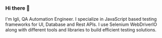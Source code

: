 ### Hi there 👋

I'm Igli, QA Automation Engineer. I specialize in JavaScript based testing frameworks for UI, Database and Rest APIs. I use Selenium WebDriverIO along with different tools and libraries to build efficient testing solutions.

<!--
**izyryku/izyryku** is a ✨ _special_ ✨ repository because its `README.md` (this file) appears on your GitHub profile.

Here are some ideas to get you started:

- 🔭 I’m currently working on ...
- 🌱 I’m currently learning ...
- 👯 I’m looking to collaborate on ...
- 🤔 I’m looking for help with ...
- 💬 Ask me about ...
- 📫 How to reach me: ...
- 😄 Pronouns: ...
- ⚡ Fun fact: ...
-->
